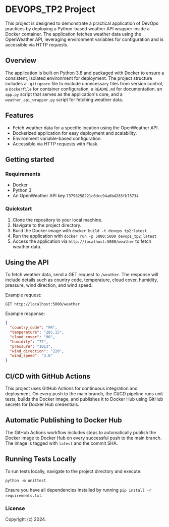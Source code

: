 # DEVOPS_TP2 Project

This project is designed to demonstrate a practical application of DevOps practices by deploying a Python-based weather API wrapper inside a Docker container. The application fetches weather data using the OpenWeather API, leveraging environment variables for configuration and is accessible via HTTP requests.

## Overview

The application is built on Python 3.8 and packaged with Docker to ensure a consistent, isolated environment for deployment. The project structure includes a `.gitignore` file to exclude unnecessary files from version control, a `Dockerfile` for container configuration, a `README.md` for documentation, an `app.py` script that serves as the application's core, and a `weather_api_wrapper.py` script for fetching weather data.

## Features

- Fetch weather data for a specific location using the OpenWeather API.
- Dockerized application for easy deployment and scalability.
- Environment variable-based configuration.
- Accessible via HTTP requests with Flask.

## Getting started

### Requirements

- Docker
- Python 3
- An OpenWeather API key `73798258221c6dcc94a6b4283fb75734`

### Quickstart

1. Clone the repository to your local machine.
2. Navigate to the project directory.
3. Build the Docker image with `docker build -t devops_tp2:latest .`
4. Run the application with `docker run -p 5000:5000 devops_tp2:latest`
5. Access the application via `http://localhost:5000/weather` to fetch weather data.

## Using the API

To fetch weather data, send a GET request to `/weather`. The response will include details such as country code, temperature, cloud cover, humidity, pressure, wind direction, and wind speed.

Example request:
```
GET http://localhost:5000/weather
```

Example response:
```json
{
  "country_code": "FR",
  "temperature": "285.15",
  "cloud_cover": "90",
  "humidity": "77",
  "pressure": "1013",
  "wind_direction": "220",
  "wind_speed": "3.6"
}
```

## CI/CD with GitHub Actions

This project uses GitHub Actions for continuous integration and deployment. On every push to the main branch, the CI/CD pipeline runs unit tests, builds the Docker image, and publishes it to Docker Hub using GitHub secrets for Docker Hub credentials.

## Automatic Publishing to Docker Hub

The GitHub Actions workflow includes steps to automatically publish the Docker image to Docker Hub on every successful push to the main branch. The image is tagged with `latest` and the commit SHA.

## Running Tests Locally

To run tests locally, navigate to the project directory and execute:
```
python -m unittest
```

Ensure you have all dependencies installed by running `pip install -r requirements.txt`.

### License

Copyright (c) 2024.